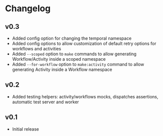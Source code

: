 # Changelog

## v0.3
- Added config option for changing the temporal namespace
- Added config options to allow customization of default retry options for workflows and activities
- Added `--scoped` option to `make` commands to allow generating Workflow/Activity inside a scoped namespace
- Added `--for-workflow` option to `make:activity` command to allow generating Activity inside a Workflow namespace

## v0.2
- Added testing helpers: activity/workflows mocks, dispatches assertions, automatic test server and worker

## v0.1
- Initial release
